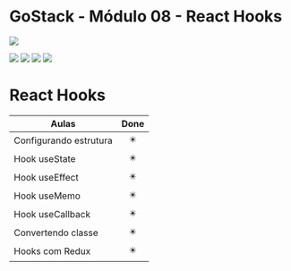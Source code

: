 # GoStack - Módulo 08 - React Hooks

![](https://hotmart.s3.amazonaws.com/product_contents/5bfd4a97-5e39-4c99-a871-8d3e969769cc/Course_Image01_580x320.jpg)

![](https://img.shields.io/github/stars/newerton/gostack-modulo08.svg) ![](https://img.shields.io/github/forks/newerton/gostack-modulo08.svg) ![](https://img.shields.io/github/issues/newerton/gostack-modulo08.svg) ![](https://img.shields.io/github/license/newerton/gostack-modulo08.svg)

# React Hooks

| Aulas                  |            Done            |
| ---------------------- | :------------------------: |
| Configurando estrutura | :eight_pointed_black_star: |
| Hook useState          | :eight_pointed_black_star: |
| Hook useEffect         | :eight_pointed_black_star: |
| Hook useMemo           | :eight_pointed_black_star: |
| Hook useCallback       | :eight_pointed_black_star: |
| Convertendo classe     | :eight_pointed_black_star: |
| Hooks com Redux        | :eight_pointed_black_star: |
